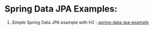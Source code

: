 # Spring Data JPA Examples:

1. Simple Spring Data JPA example with H2 : [spring-data-jpa-example](https://github.com/eMahtab/spring-projects/tree/main/spring-data/jpa/spring-data-jpa-example)
